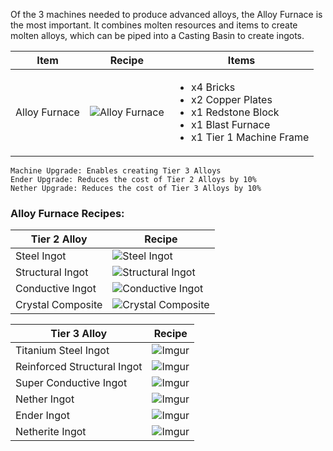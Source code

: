 Of the 3 machines needed to produce advanced alloys, the Alloy Furnace is the most important. It combines molten resources and items to create molten alloys, which can be piped into a Casting Basin to create ingots.

| Item | Recipe | Items |
|------|--------|-------|
| Alloy Furnace | ![Alloy Furnace](https://cdn.discordapp.com/attachments/739536694398812230/879405303614021732/alloy_furnace.png) | <ul><li>x4 Bricks</li><li>x2 Copper Plates</li><li>x1 Redstone Block</li><li>x1 Blast Furnace</li><li>x1 Tier 1 Machine Frame</li></ul> |

```
Machine Upgrade: Enables creating Tier 3 Alloys
Ender Upgrade: Reduces the cost of Tier 2 Alloys by 10%
Nether Upgrade: Reduces the cost of Tier 3 Alloys by 10%
```

### Alloy Furnace Recipes:

| Tier 2 Alloy | Recipe |
|--------------|--------|
| Steel Ingot | ![Steel Ingot](https://cdn.discordapp.com/attachments/739536694398812230/879404413280722994/steel.png)
| Structural Ingot | ![Structural Ingot](https://cdn.discordapp.com/attachments/739536694398812230/879404442678607922/structural_alloy.png)
| Conductive Ingot | ![Conductive Ingot](https://cdn.discordapp.com/attachments/739536694398812230/879404465751470120/conductive_alloy.png)
| Crystal Composite | ![Crystal Composite](https://cdn.discordapp.com/attachments/739536694398812230/879404481022935050/crystal_composite.png)

| Tier 3 Alloy | Recipe |
|--------------|--------|
| Titanium Steel Ingot | ![Imgur](https://cdn.discordapp.com/attachments/739536694398812230/879404730349154394/titanium_steel.png)
| Reinforced Structural Ingot | ![Imgur](https://cdn.discordapp.com/attachments/739536694398812230/879404786217267220/reinforced_structural_alloy.png)
| Super Conductive Ingot | ![Imgur](https://cdn.discordapp.com/attachments/739536694398812230/879404841615638588/super_conductive_alloy.png)
| Nether Ingot | ![Imgur](https://cdn.discordapp.com/attachments/739536694398812230/879404878227718154/nether_alloy.png)
| Ender Ingot | ![Imgur](https://cdn.discordapp.com/attachments/739536694398812230/879404905549430885/ender_alloy.png)
| Netherite Ingot | ![Imgur](https://cdn.discordapp.com/attachments/739536694398812230/879404921940762754/netherite.png)